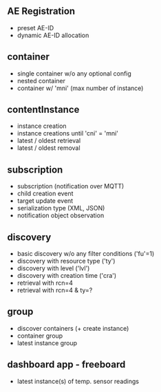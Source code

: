 ## AE Registration
* preset AE-ID
* dynamic AE-ID allocation

## container 
* single container w/o any optional config
* nested container
* container w/ 'mni' (max number of instance)

## contentInstance 
* instance creation
* instance creations until 'cni' = 'mni' 
* latest / oldest retrieval
* latest / oldest removal

## subscription 
* subscription (notification over MQTT)
* child creation event
* target update event
* serialization type (XML, JSON)
* notification object observation

## discovery
* basic discovery w/o any filter conditions ('fu'=1)
* discovery with resource type ('ty')
* discovery with level ('lvl')
* discovery with creation time ('cra')
* retrieval with rcn=4
* retrieval with rcn=4 & ty=?

## group
* discover containers (+ create instance)
* container group
* latest instance group

## dashboard app - freeboard
* latest instance(s) of temp. sensor readings
